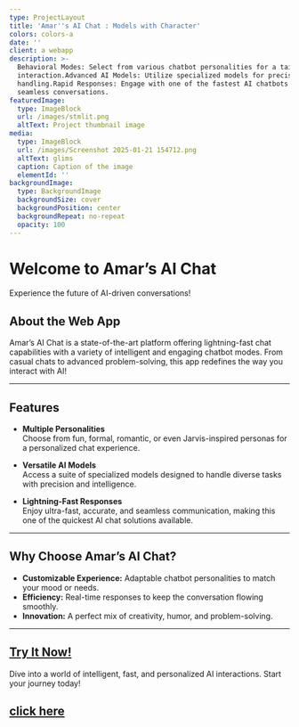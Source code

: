 ```yaml
---
type: ProjectLayout
title: 'Amar''s AI Chat : Models with Character'
colors: colors-a
date: ''
client: a webapp
description: >-
  Behavioral Modes: Select from various chatbot personalities for a tailored
  interaction.Advanced AI Models: Utilize specialized models for precise task
  handling.Rapid Responses: Engage with one of the fastest AI chatbots for
  seamless conversations.
featuredImage:
  type: ImageBlock
  url: /images/stmlit.png
  altText: Project thumbnail image
media:
  type: ImageBlock
  url: /images/Screenshot 2025-01-21 154712.png
  altText: glims
  caption: Caption of the image
  elementId: ''
backgroundImage:
  type: BackgroundImage
  backgroundSize: cover
  backgroundPosition: center
  backgroundRepeat: no-repeat
  opacity: 100
---
```

# Welcome to Amar’s AI Chat

Experience the future of AI-driven conversations!

## About the Web App

Amar’s AI Chat is a state-of-the-art platform offering lightning-fast chat capabilities with a variety of intelligent and engaging chatbot modes. From casual chats to advanced problem-solving, this app redefines the way you interact with AI!

***

## Features

*   **Multiple Personalities**\
    Choose from fun, formal, romantic, or even Jarvis-inspired personas for a personalized chat experience.

*   **Versatile AI Models**\
    Access a suite of specialized models designed to handle diverse tasks with precision and intelligence.

*   **Lightning-Fast Responses**\
    Enjoy ultra-fast, accurate, and seamless communication, making this one of the quickest AI chat solutions available.

***

## Why Choose Amar’s AI Chat?

*   **Customizable Experience:** Adaptable chatbot personalities to match your mood or needs.
*   **Efficiency:** Real-time responses to keep the conversation flowing smoothly.
*   **Innovation:** A perfect mix of creativity, humor, and problem-solving.

***

## [Try It Now!](https://amareshai.streamlit.app/)

Dive into a world of intelligent, fast, and personalized AI interactions. Start your journey today!

## [ click here](https://amareshai.streamlit.app/)

